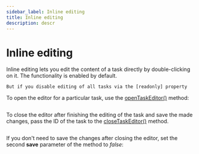 ```yaml
---
sidebar_label: Inline editing
title: Inline editing
description: descr
---
```


# Inline editing

Inline editing lets you edit the content of a task directly by double-clicking on it. The functionality is enabled by default.

```todo change
But if you disable editing of all tasks via the [readonly] property 

```

To open the editor for a particular task, use the [openTaskEditor()](../../api/methods/opentaskeditor_method/) method:

~~~js
~~~

To close the editor after finishing the editing of the task and save the made changes, pass the ID of the task to the [closeTaskEditor()](../../api/methods/closetaskeditor_method/) method. 

~~~js
~~~

If you don't need to save the changes after closing the editor, set the second **save** parameter of the method to *false*:

~~~js
~~~~

